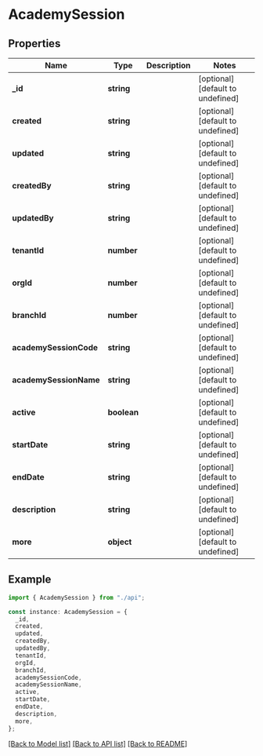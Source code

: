 # AcademySession

## Properties

| Name                   | Type        | Description | Notes                             |
| ---------------------- | ----------- | ----------- | --------------------------------- |
| **\_id**               | **string**  |             | [optional] [default to undefined] |
| **created**            | **string**  |             | [optional] [default to undefined] |
| **updated**            | **string**  |             | [optional] [default to undefined] |
| **createdBy**          | **string**  |             | [optional] [default to undefined] |
| **updatedBy**          | **string**  |             | [optional] [default to undefined] |
| **tenantId**           | **number**  |             | [optional] [default to undefined] |
| **orgId**              | **number**  |             | [optional] [default to undefined] |
| **branchId**           | **number**  |             | [optional] [default to undefined] |
| **academySessionCode** | **string**  |             | [optional] [default to undefined] |
| **academySessionName** | **string**  |             | [optional] [default to undefined] |
| **active**             | **boolean** |             | [optional] [default to undefined] |
| **startDate**          | **string**  |             | [optional] [default to undefined] |
| **endDate**            | **string**  |             | [optional] [default to undefined] |
| **description**        | **string**  |             | [optional] [default to undefined] |
| **more**               | **object**  |             | [optional] [default to undefined] |

## Example

```typescript
import { AcademySession } from "./api";

const instance: AcademySession = {
  _id,
  created,
  updated,
  createdBy,
  updatedBy,
  tenantId,
  orgId,
  branchId,
  academySessionCode,
  academySessionName,
  active,
  startDate,
  endDate,
  description,
  more,
};
```

[[Back to Model list]](../README.md#documentation-for-models) [[Back to API list]](../README.md#documentation-for-api-endpoints) [[Back to README]](../README.md)

